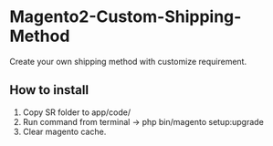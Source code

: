 # Magento2-Custom-Shipping-Method

Create your own shipping method with customize requirement.

How to install
-----------------

1. Copy SR folder to app/code/
2. Run command from terminal -> php bin/magento setup:upgrade
3. Clear magento cache.
